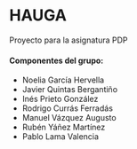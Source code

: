 # HAUGA
Proyecto para la asignatura PDP

#### Componentes del grupo:
- Noelia García Hervella
- Javier Quintas Bergantiño
- Inés Prieto González
- Rodrigo Currás Ferradás
- Manuel Vázquez Augusto
- Rubén Yáñez Martínez
- Pablo Lama Valencia




